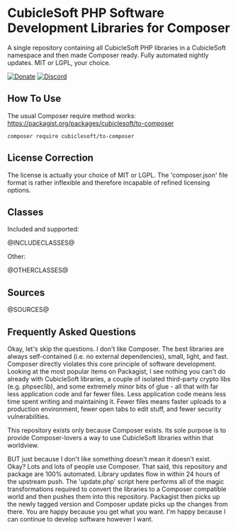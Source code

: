 CubicleSoft PHP Software Development Libraries for Composer
===========================================================

A single repository containing all CubicleSoft PHP libraries in a CubicleSoft namespace and then made Composer ready.  Fully automated nightly updates.  MIT or LGPL, your choice.

[![Donate](https://cubiclesoft.com/res/donate-shield.png)](https://cubiclesoft.com/donate/) [![Discord](https://img.shields.io/discord/777282089980526602?label=chat&logo=discord)](https://cubiclesoft.com/product-support/github/)

How To Use
----------

The usual Composer require method works:  https://packagist.org/packages/cubiclesoft/to-composer

````composer require cubiclesoft/to-composer````

License Correction
------------------

The license is actually your choice of MIT or LGPL.  The 'composer.json' file format is rather inflexible and therefore incapable of refined licensing options.

Classes
-------

Included and supported:

@INCLUDECLASSES@

Other:

@OTHERCLASSES@

Sources
-------

@SOURCES@

Frequently Asked Questions
--------------------------

Okay, let's skip the questions.  I don't like Composer.  The best libraries are always self-contained (i.e. no external dependencies), small, light, and fast.  Composer directly violates this core principle of software development.  Looking at the most popular items on Packagist, I see nothing you can't do already with CubicleSoft libraries, a couple of isolated third-party crypto libs (e.g. phpseclib), and some extremely minor bits of glue - all that with far less application code and far fewer files.  Less application code means less time spent writing and maintaining it.  Fewer files means faster uploads to a production environment, fewer open tabs to edit stuff, and fewer security vulnerabilities.

This repository exists only because Composer exists.  Its sole purpose is to provide Composer-lovers a way to use CubicleSoft libraries within that worldview.

BUT just because I don't like something doesn't mean it doesn't exist.  Okay?  Lots and lots of people use Composer.  That said, this repository and package are 100% automated.  Library updates flow in within 24 hours of the upstream push.  The 'update.php' script here performs all of the magic transformations required to convert the libraries to a Composer compatible world and then pushes them into this repository.  Packagist then picks up the newly tagged version and Composer update picks up the changes from there.  You are happy because you get what you want.  I'm happy because I can continue to develop software however I want.
